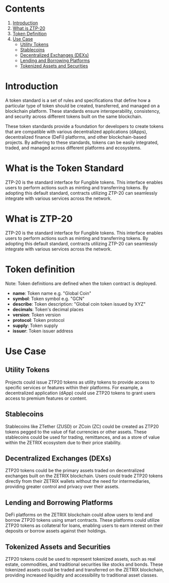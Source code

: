 # Contents

1. [Introduction](#introduction)	
2. [What is ZTP-20](#what-is-ztp-20)	
3. [Token Definition](#token-definition)
4. [Use Case](#use-case)	
    - [Utility Tokens](#utility-tokens)	
    - [Stablecoins](#stablecoins)	
    - [Decentralized Exchanges (DEXs)](#decentralized-exchanges-dexs)	
    - [Lending and Borrowing Platforms](#lending-and-borrowing-platforms)	
    - [Tokenized Assets and Securities](#tokenized-assets-and-securities)	

# Introduction

A token standard is a set of rules and specifications that define how a particular type of token should be created, transferred, and managed on a blockchain platform. These standards ensure interoperability, consistency, and security across different tokens built on the same blockchain.

These token standards provide a foundation for developers to create tokens that are compatible with various decentralized applications (dApps), decentralized finance (DeFi) platforms, and other blockchain-based projects. By adhering to these standards, tokens can be easily integrated, traded, and managed across different platforms and ecosystems.

# What is the Token Standard

ZTP-20 is the standard interface for Fungible tokens. This interface enables users to perform actions such as minting and transferring tokens. By adopting this default standard, contracts utilizing ZTP-20 can seamlessly integrate with various services across the network.

# What is ZTP-20

ZTP-20 is the standard interface for Fungible tokens. This interface enables users to perform actions such as minting and transferring tokens. By adopting this default standard, contracts utilizing ZTP-20 can seamlessly integrate with various services across the network.

# Token definition
Note: Token definitions are defined when the token contract is deployed.
- **name**: Token name e.g. "Global Coin"
- **symbol**: Token symbol e.g. "GCN"
- **describe**: Token description: "Global coin token issued by XYZ"
- **decimals**: Token's decimal places
- **version**: Token version
- **protocol**: Token protocol
- **supply**: Token supply
- **issuer**: Token issuer address

# Use Case

## Utility Tokens

Projects could issue ZTP20 tokens as utility tokens to provide access to specific services or features within their platforms. For example, a decentralized application (dApp) could use ZTP20 tokens to grant users access to premium features or content.

## Stablecoins

Stablecoins like ZTether (ZUSD) or ZCoin (ZC) could be created as ZTP20 tokens pegged to the value of fiat currencies or other assets. These stablecoins could be used for trading, remittances, and as a store of value within the ZETRIX ecosystem due to their price stability.

## Decentralized Exchanges (DEXs)

ZTP20 tokens could be the primary assets traded on decentralized exchanges built on the ZETRIX blockchain. Users could trade ZTP20 tokens directly from their ZETRIX wallets without the need for intermediaries, providing greater control and privacy over their assets.

## Lending and Borrowing Platforms

DeFi platforms on the ZETRIX blockchain could allow users to lend and borrow ZTP20 tokens using smart contracts. These platforms could utilize ZTP20 tokens as collateral for loans, enabling users to earn interest on their deposits or borrow assets against their holdings.

## Tokenized Assets and Securities

ZTP20 tokens could be used to represent tokenized assets, such as real estate, commodities, and traditional securities like stocks and bonds. These tokenized assets could be traded and transferred on the ZETRIX blockchain, providing increased liquidity and accessibility to traditional asset classes.
